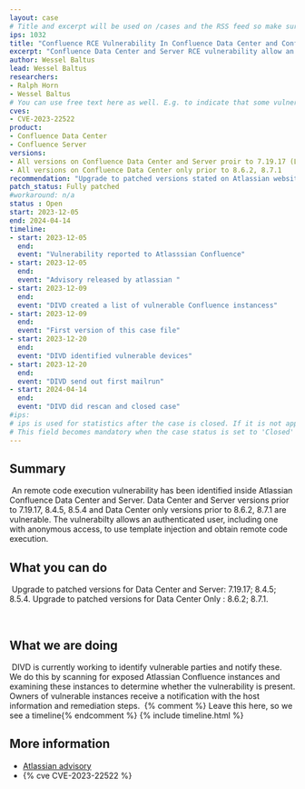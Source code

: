```yaml
---
layout: case
# Title and excerpt will be used on /cases and the RSS feed so make sure they reflect the case well    
ips: 1032
title: "Confluence RCE Vulnerability In Confluence Data Center and Confluence Server"
excerpt: "Confluence Data Center and Server RCE vulnerability allow an authorized user, including one with anonymous access, to inject unsafe user input into a Confluence page"
author: Wessel Baltus
lead: Wessel Baltus
researchers:
- Ralph Horn
- Wessel Baltus
# You can use free text here as well. E.g. to indicate that some vulnerabilities don't have CVEs assigned (yet).
cves:
- CVE-2023-22522
product: 
- Confluence Data Center
- Confluence Server
versions: 
- All versions on Confluence Data Center and Server proir to 7.19.17 (LTS), 8.4.5, 8.5.4 (LTS)
- All versions on Confluence Data Center only prior to 8.6.2, 8.7.1
recommendation: "Upgrade to patched versions stated on Atlassian website"
patch_status: Fully patched
#workaround: n/a
status : Open
start: 2023-12-05
end: 2024-04-14 
timeline:
- start: 2023-12-05
  end:
  event: "Vulnerability reported to Atlasssian Confluence"
- start: 2023-12-05
  end:
  event: "Advisory released by atlassian "
- start: 2023-12-09
  end:
  event: "DIVD created a list of vulnerable Confluence instancess"
- start: 2023-12-09
  end:
  event: "First version of this case file"
- start: 2023-12-20
  end:
  event: "DIVD identified vulnerable devices"
- start: 2023-12-20
  end:
  event: "DIVD send out first mailrun"
- start: 2024-04-14
  end:
  event: "DIVD did rescan and closed case" 
#ips: 
# ips is used for statistics after the case is closed. If it is not applicable, you can set IPs to n/a (e.g. stolen credentials)
# This field becomes mandatory when the case status is set to 'Closed'
---
```

## Summary
​
An remote code execution vulnerability has been identified inside Atlassian Confluence Data Center and Server. Data Center and Server versions prior to 7.19.17, 8.4.5, 8.5.4 and Data Center only versions prior to 8.6.2, 8.7.1 are vulnerable. The vulnerabilty allows an authenticated user, including one with anonymous access, to use template injection and obtain remote code execution.
​
## What you can do
​
Upgrade to patched versions for Data Center and Server: 7.19.17; 8.4.5; 8.5.4.
Upgrade to patched versions for Data Center Only : 8.6.2; 8.7.1.

​
## What we are doing
​
DIVD is currently working to identify vulnerable parties and notify these.
 We do this by scanning for exposed Atlassian Confluence instances and examining these instances to determine whether the vulnerability is present.
 Owners of vulnerable instances receive a notification with the host information and remediation steps.
​
{% comment %}  Leave this here, so we see a timeline{% endcomment %}
{% include timeline.html %}
​
​
## More information
* [Atlassian advisory](https://confluence.atlassian.com/security/cve-2023-22522-rce-vulnerability-in-confluence-data-center-and-confluence-server-1319570362.html)
* {% cve CVE-2023-22522 %}
